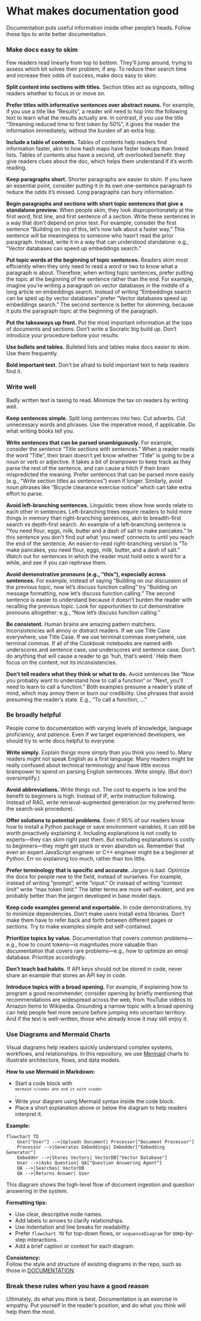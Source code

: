 # What makes documentation good

Documentation puts useful information inside other people’s heads. Follow these tips to write better documentation.

### Make docs easy to skim

Few readers read linearly from top to bottom. They’ll jump around, trying to assess which bit solves their problem, if any. To reduce their search time and increase their odds of success, make docs easy to skim.

**Split content into sections with titles.** Section titles act as signposts, telling readers whether to focus in or move on.

**Prefer titles with informative sentences over abstract nouns.** For example, if you use a title like “Results”, a reader will need to hop into the following text to learn what the results actually are. In contrast, if you use the title “Streaming reduced time to first token by 50%”, it gives the reader the information immediately, without the burden of an extra hop.

**Include a table of contents.** Tables of contents help readers find information faster, akin to how hash maps have faster lookups than linked lists. Tables of contents also have a second, oft overlooked benefit: they give readers clues about the doc, which helps them understand if it’s worth reading.

**Keep paragraphs short.** Shorter paragraphs are easier to skim. If you have an essential point, consider putting it in its own one-sentence paragraph to reduce the odds it’s missed. Long paragraphs can bury information.

**Begin paragraphs and sections with short topic sentences that give a standalone preview.** When people skim, they look disproportionately at the first word, first line, and first sentence of a section. Write these sentences in a way that don’t depend on prior text. For example, consider the first sentence “Building on top of this, let’s now talk about a faster way.” This sentence will be meaningless to someone who hasn’t read the prior paragraph. Instead, write it in a way that can understood standalone: e.g., “Vector databases can speed up embeddings search.”

**Put topic words at the beginning of topic sentences.** Readers skim most efficiently when they only need to read a word or two to know what a paragraph is about. Therefore, when writing topic sentences, prefer putting the topic at the beginning of the sentence rather than the end. For example, imagine you’re writing a paragraph on vector databases in the middle of a long article on embeddings search. Instead of writing “Embeddings search can be sped up by vector databases” prefer “Vector databases speed up embeddings search.” The second sentence is better for skimming, because it puts the paragraph topic at the beginning of the paragraph.

**Put the takeaways up front.** Put the most important information at the tops of documents and sections. Don’t write a Socratic big build up. Don’t introduce your procedure before your results.

**Use bullets and tables.** Bulleted lists and tables make docs easier to skim. Use them frequently.

**Bold important text.** Don’t be afraid to bold important text to help readers find it.

### Write well

Badly written text is taxing to read. Minimize the tax on readers by writing well.

**Keep sentences simple.** Split long sentences into two. Cut adverbs. Cut unnecessary words and phrases. Use the imperative mood, if applicable. Do what writing books tell you.

**Write sentences that can be parsed unambiguously.** For example, consider the sentence “Title sections with sentences.” When a reader reads the word “Title”, their brain doesn’t yet know whether “Title” is going to be a noun or verb or adjective. It takes a bit of brainpower to keep track as they parse the rest of the sentence, and can cause a hitch if their brain mispredicted the meaning. Prefer sentences that can be parsed more easily (e.g., “Write section titles as sentences”) even if longer. Similarly, avoid noun phrases like “Bicycle clearance exercise notice” which can take extra effort to parse.

**Avoid left-branching sentences.** Linguistic trees show how words relate to each other in sentences. Left-branching trees require readers to hold more things in memory than right-branching sentences, akin to breadth-first search vs depth-first search. An example of a left-branching sentence is “You need flour, eggs, milk, butter and a dash of salt to make pancakes.” In this sentence you don’t find out what ‘you need’ connects to until you reach the end of the sentence. An easier-to-read right-branching version is “To make pancakes, you need flour, eggs, milk, butter, and a dash of salt.” Watch out for sentences in which the reader must hold onto a word for a while, and see if you can rephrase them.

**Avoid demonstrative pronouns (e.g., “this”), especially across sentences.** For example, instead of saying “Building on our discussion of the previous topic, now let’s discuss function calling” try “Building on message formatting, now let’s discuss function calling.” The second sentence is easier to understand because it doesn’t burden the reader with recalling the previous topic. Look for opportunities to cut demonstrative pronouns altogether: e.g., “Now let’s discuss function calling.”

**Be consistent.** Human brains are amazing pattern matchers. Inconsistencies will annoy or distract readers. If we use Title Case everywhere, use Title Case. If we use terminal commas everywhere, use terminal commas. If all of the Cookbook notebooks are named with underscores and sentence case, use underscores and sentence case. Don’t do anything that will cause a reader to go ‘huh, that’s weird.’ Help them focus on the content, not its inconsistencies.

**Don’t tell readers what they think or what to do.** Avoid sentences like “Now you probably want to understand how to call a function” or “Next, you’ll need to learn to call a function.” Both examples presume a reader’s state of mind, which may annoy them or burn our credibility. Use phrases that avoid presuming the reader’s state. E.g., “To call a function, …”

### Be broadly helpful

People come to documentation with varying levels of knowledge, language proficiency, and patience. Even if we target experienced developers, we should try to write docs helpful to everyone.

**Write simply.** Explain things more simply than you think you need to. Many readers might not speak English as a first language. Many readers might be really confused about technical terminology and have little excess brainpower to spend on parsing English sentences. Write simply. (But don’t oversimplify.)

**Avoid abbreviations.** Write things out. The cost to experts is low and the benefit to beginners is high. Instead of IF, write instruction following. Instead of RAG, write retrieval-augmented generation (or my preferred term: the search-ask procedure).

**Offer solutions to potential problems.** Even if 95% of our readers know how to install a Python package or save environment variables, it can still be worth proactively explaining it. Including explanations is not costly to experts—they can skim right past them. But excluding explanations is costly to beginners—they might get stuck or even abandon us. Remember that even an expert JavaScript engineer or C++ engineer might be a beginner at Python. Err on explaining too much, rather than too little.

**Prefer terminology that is specific and accurate.** Jargon is bad. Optimize the docs for people new to the field, instead of ourselves. For example, instead of writing “prompt”, write “input.” Or instead of writing “context limit” write “max token limit.” The latter terms are more self-evident, and are probably better than the jargon developed in base model days.

**Keep code examples general and exportable.** In code demonstrations, try to minimize dependencies. Don’t make users install extra libraries. Don’t make them have to refer back and forth between different pages or sections. Try to make examples simple and self-contained.

**Prioritize topics by value.** Documentation that covers common problems—e.g., how to count tokens—is magnitudes more valuable than documentation that covers rare problems—e.g., how to optimize an emoji database. Prioritize accordingly.

**Don’t teach bad habits.** If API keys should not be stored in code, never share an example that stores an API key in code.

**Introduce topics with a broad opening.** For example, if explaining how to program a good recommender, consider opening by briefly mentioning that recommendations are widespread across the web, from YouTube videos to Amazon items to Wikipedia. Grounding a narrow topic with a broad opening can help people feel more secure before jumping into uncertain territory. And if the text is well-written, those who already know it may still enjoy it.

### Use Diagrams and Mermaid Charts

Visual diagrams help readers quickly understand complex systems, workflows, and relationships. In this repository, we use [Mermaid](https://mermaid-js.github.io/) charts to illustrate architecture, flows, and data models.

**How to use Mermaid in Markdown:**

- Start a code block with <code> ```mermaid </code> and end it with <code> ``` </code>.
- Write your diagram using Mermaid syntax inside the code block.
- Place a short explanation above or below the diagram to help readers interpret it.

**Example:**

```mermaid
flowchart TD
    User["User"] -->|Uploads Document| Processor["Document Processor"]
    Processor -->|Generates Embeddings| Embedder["Embedding Generator"]
    Embedder -->|Stores Vectors| VectorDB["Vector Database"]
    User -->|Asks Question| QA["Question Answering Agent"]
    QA -->|Searches| VectorDB
    QA -->|Returns Answer| User
```

This diagram shows the high-level flow of document ingestion and question answering in the system.

**Formatting tips:**
- Use clear, descriptive node names.
- Add labels to arrows to clarify relationships.
- Use indentation and line breaks for readability.
- Prefer `flowchart TD` for top-down flows, or `sequenceDiagram` for step-by-step interactions.
- Add a brief caption or context for each diagram.

**Consistency:**  
Follow the style and structure of existing diagrams in the repo, such as those in [DOCUMENTATION](../../README.md).

### Break these rules when you have a good reason

Ultimately, do what you think is best. Documentation is an exercise in empathy. Put yourself in the reader’s position, and do what you think will help them the most.